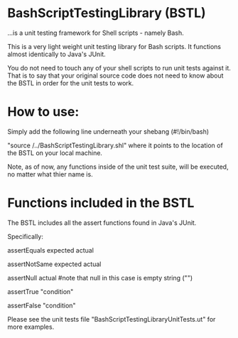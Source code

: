 # BashScriptTestingLibrary (BSTL)
...is a unit testing framework for Shell scripts - namely Bash.  

This is a very light weight unit testing library for Bash scripts.  It functions almost identically to Java's JUnit.

You do not need to touch any of your shell scripts to run unit tests against it.  That is to say that your original source code does not need to know about the BSTL in order for the unit tests to work.  

# How to use:

Simply add the following line underneath your shebang (#!/bin/bash)

"source /../BashScriptTestingLibrary.shl"  where it points to the location of the BSTL on your local machine. 

Note, as of now, any functions inside of the unit test suite, will be executed, no matter what thier name is.  

# Functions included in the BSTL
The BSTL includes all the assert functions found in Java's JUnit.

Specifically:

assertEquals expected actual

assertNotSame expected actual

assertNull actual #note that null in this case is empty string ("")

assertTrue "condition"

assertFalse "condition"

Please see the unit tests file "BashScriptTestingLibraryUnitTests.ut" for more examples.  